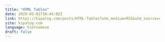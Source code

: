 ```yaml
---
title: "HTML Tables"
date: 2020-05-01T10:44:02Z
link: https://kipalog.com/posts/HTML-Tables?utm_medium=RSS&utm_source=news.12bit.vn
site: kipalog.com
language: Vietnamese
draft: false
---
```

